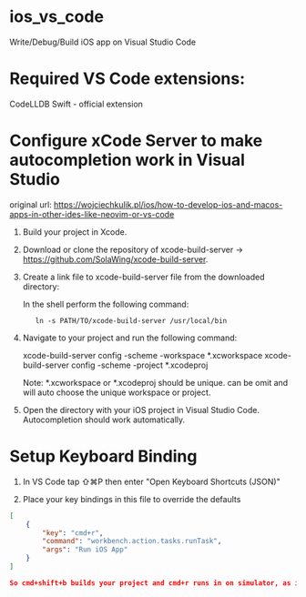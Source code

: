 # ios_vs_code
Write/Debug/Build iOS app on Visual Studio Code


# Required VS Code extensions:
   CodeLLDB
   Swift - official extension

# Configure xCode Server to make autocompletion work in Visual Studio
original url: https://wojciechkulik.pl/ios/how-to-develop-ios-and-macos-apps-in-other-ides-like-neovim-or-vs-code

1. Build your project in Xcode.
2. Download or clone the repository of xcode-build-server -> https://github.com/SolaWing/xcode-build-server. 
3. Create a link file to xcode-build-server file from the downloaded directory:

   In the shell perform the following command:
            
          ln -s PATH/TO/xcode-build-server /usr/local/bin

4. Navigate to your project and run the following command:

   xcode-build-server config -scheme <XXX> -workspace *.xcworkspace
   xcode-build-server config -scheme <XXX> -project *.xcodeproj

   Note: *.xcworkspace or *.xcodeproj should be unique. can be omit and will auto choose the unique workspace or project.

5. Open the directory with your iOS project in Visual Studio Code. Autocompletion should work automatically.

# Setup Keyboard Binding

1. In VS Code tap ⇧⌘P then enter "Open Keyboard Shortcuts (JSON)"

2. Place your key bindings in this file to override the defaults

```json
[
    {
        "key": "cmd+r",
        "command": "workbench.action.tasks.runTask",
        "args": "Run iOS App"
    }
]

So cmd+shift+b builds your project and cmd+r runs in on simulator, as in xCode
